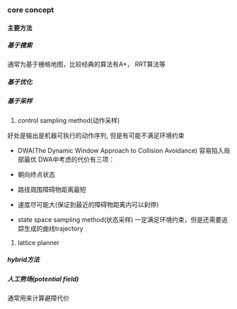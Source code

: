 ### core concept

#### 主要方法
##### 基于搜索
通常为基于栅格地图，比较经典的算法有A*， RRT算法等
##### 基于优化

##### 基于采样
1. control sampling method(动作采样)

好处是输出是机器可执行的动作序列, 但是有可能不满足环境约束
- DWA(The Dynamic Window Approach to Collision Avoidance)
容易陷入局部最优
DWA中考虑的代价有三项：
- 朝向终点状态
- 路径周围障碍物距离最短
- 速度尽可能大(保证到最近的障碍物距离内可以刹停)


- state space sampling method(状态采样)
一定满足环境约束，但是还需要追踪生成的曲线trajectory
1) lattice planner

##### hybrid方法

##### 人工势场(potential field)
通常用来计算避障代价